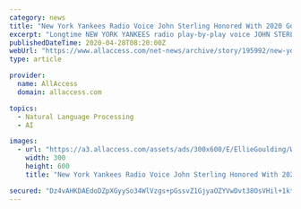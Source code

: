 ```yaml
---
category: news
title: "New York Yankees Radio Voice John Sterling Honored With 2020 Governor's Award At New York Emmys"
excerpt: "Longtime NEW YORK YANKEES radio play-by-play voice JOHN STERLING was honored with the Governor's Award at the 2020 NEW YORK EMMY AWARDS. STERLING was recognized for his 60-year career at the event, which was held as a \"virtual gala celebration\" due to the COVID-19 CORONAVIRUS pandemic."
publishedDateTime: 2020-04-28T08:20:00Z
webUrl: "https://www.allaccess.com/net-news/archive/story/195992/new-york-yankees-radio-voice-john-sterling-honored"
type: article

provider:
  name: AllAccess
  domain: allaccess.com

topics:
  - Natural Language Processing
  - AI

images:
  - url: "https://a3.allaccess.com/assets/ads/300x600/E/EllieGoulding/Worry_About_Me.jpg?1588271327"
    width: 300
    height: 600
    title: "New York Yankees Radio Voice John Sterling Honored With 2020 Governor's Award At New York Emmys"

secured: "Dz4vAHKDAEdoDZpXGyySo34WlVzgs+pGssvZ1GjyaOZYVwDvt38OsVHil+1ktwLxw7TpK1suxzKTzWgSxos6RPwj7EFt4/MN9YuDPiCnUmrqUwWO7pqc7k8wDMwGxpC4oKak4CZ2iXXeMzEehW1zRc75YcYocqZLO4pqRsG3yuUaIWgzWI55iqAZhLNIA9Ak+kueNNifKU4ALOGWdIgvCW52wfbSeo0NuZvGTEbVQgwFbtwVdDt10iZ8Z+0cveo/HVT+RyLeW7Gd8fmh1ouB0G77SMMxo/+AER+Eh00MEwV35U4z/BTNfZl3grieaerk5tVyXpvaNL70vFH55THlw879dK1Gv3hEib+CyVaQrkx2eb57BIWRI6teJENcws/4d5/EFg2Qw+38eNKmw+vmm4ZtE/CrRVnDi1ucrmmMWGlpXm4IUX35+GsMPooS/aOzrQ6H78+36WOCTGIVjB6J+GaZktd0pDeSu1rO+JH4RTU=;yIiQD67DMtw2sCw+D9fU5Q=="
---
```


